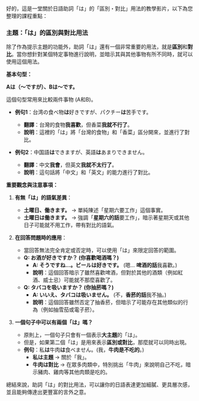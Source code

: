 </br>

好的，這是一堂關於日語助詞「は」的「區別・對比」用法的教學影片，以下為您整理的課程重點：

### **主題：「は」的區別與對比用法**

除了作為提示主題的功能外，助詞「は」還有一個非常重要的用法，就是**區別**和**對比**。當你想針對某個特定事物進行說明，並暗示其與其他事物有所不同時，就可以使用這個用法。

**基本句型：**

**Aは（～ですが）、Bは～です。**

這個句型常用來比較兩件事物 (A和B)。

*   **例句1**：台湾の食べ物**は**好きですが、パクチー**は**苦手です。
    *   **翻譯**：台灣的食物**我喜歡**，但香菜**我就不行了**。
    *   **說明**：這裡的「は」將「台灣的食物」和「香菜」區分開來，並進行了對比。

*   **例句2**：中国語**は**できますが、英語**は**あまりできません。
    *   **翻譯**：中文**我會**，但英文**我就不太行了**。
    *   **說明**：這句話將「中文」和「英文」的能力進行了對比。

**重要觀念與注意事項：**

1.  **有無「は」的語氣差異**：
    *   **土曜日、働きます。** → 單純陳述「星期六要工作」這個事實。
    *   **土曜日****は****働きます。** → 強調「**星期六的話**要工作」，暗示著星期天或其他日子可能就不用工作，帶有對比的語氣。

2.  **在回答問題時的應用**：
    *   當回答無法完全肯定或否定時，可以使用「は」來限定回答的範圍。
    *   **Q: お酒が好きですか？ (你喜歡喝酒嗎？)**
        *   **A: そうですね…。ビール****は****好きです。** (嗯... **啤酒的話**我喜歡。)
        *   **說明**：這個回答暗示了雖然喜歡啤酒，但對於其他的酒類（例如紅酒、威士忌）可能就不那麼喜歡了。
    *   **Q: タバコを吸いますか？ (你抽菸嗎？)**
        *   **A: いいえ、タバコ****は****吸いません。** (不，**香菸的話**我不抽。)
        *   **說明**：這個回答雖然否定了抽香菸，但暗示了可能存在其他類似的行為（例如抽雪茄或電子菸）。

3.  **一個句子中可以有兩個「は」嗎？**
    *   原則上，一個句子只會有一個表示**大主題**的「は」。
    *   但是，如果第二個「は」是用來表示**區別或對比**，那麼就可以同時出現。
    *   **例句**：私**は**牛肉**は**食べません。(我，**牛肉是不吃的**。)
        *   **私****は****主題** → 關於「我」。
        *   **牛肉****は****對比** → 在眾多肉類中，特別挑出「牛肉」來說明自己不吃，暗示豬肉、雞肉等其他肉類是吃的。

總結來說，助詞「は」的對比用法，可以讓你的日語表達更加細膩、更具層次感，並且能夠傳達出更豐富的言外之意。
</br>
